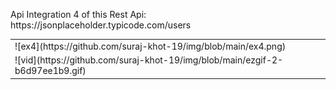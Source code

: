 <p>Api Integration 4 of this Rest Api:
            <link>https://jsonplaceholder.typicode.com/users</link></p>

<table align="center">
<tr>
<td>
![ex4](https://github.com/suraj-khot-19/img/blob/main/ex4.png)
</td>
</tr>
<tr><td>![vid](https://github.com/suraj-khot-19/img/blob/main/ezgif-2-b6d97ee1b9.gif)</td></tr>
</table> 

